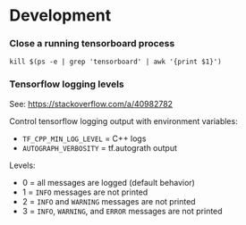 # Development

### Close a running tensorboard process

`kill $(ps -e | grep 'tensorboard' | awk '{print $1}')`

### Tensorflow logging levels

See: https://stackoverflow.com/a/40982782

Control tensorflow logging output with environment variables:

- `TF_CPP_MIN_LOG_LEVEL` = C++ logs
- `AUTOGRAPH_VERBOSITY` = tf.autograth output

Levels:

- 0 = all messages are logged (default behavior)
- 1 = `INFO` messages are not printed
- 2 = `INFO` and `WARNING` messages are not printed
- 3 = `INFO`, `WARNING`, and `ERROR` messages are not printed
